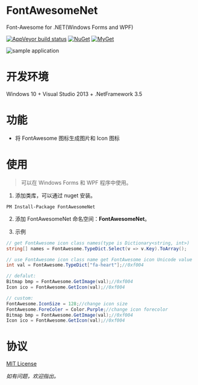 # FontAwesomeNet
Font-Awesome for .NET(Windows Forms and WPF)

[![AppVeyor build status](https://img.shields.io/appveyor/ci/seayxu/fontawesome.svg?label=appveyor&style=flat-square)](https://ci.appveyor.com/project/seayxu/fontawesome/) [![NuGet](https://img.shields.io/nuget/v/FontAwesomeNet.svg?label=nuget&style=flat-square)](https://www.nuget.org/packages/FontAwesomeNet/) [![MyGet](https://img.shields.io/myget/seay/v/FontAwesomeNet.svg?label=myget&style=flat-square)](https://www.myget.org/Package/Details/seay?packageType=nuget&packageId=FontAwesomeNet)

![sample application][sample]

# 开发环境

Windows 10 + Visual Studio 2013 + .NetFramework 3.5

# 功能

* 将 FontAwesome 图标生成图片和 Icon 图标

# 使用

> 可以在 Windows Forms 和 WPF 程序中使用。

1. 添加类库，可以通过 nuget 安装。
```
PM Install-Package FontAwesomeNet
```

2. 添加 FontAwesomeNet 命名空间：**FontAwesomeNet**。

3. 示例

``` cs
// get FontAwesome icon class names(type is Dictionary<string, int>)
string[] names = FontAwesome.TypeDict.Select(v => v.Key).ToArray();

// use FontAwesome icon class name get FontAwesome icon Unicode value
int val = FontAwesome.TypeDict["fa-heart"];//0xf004

// defalut:
Bitmap bmp = FontAwesome.GetImage(val);//0xf004
Icon ico = FontAwesome.GetIcon(val);//0xf004

// custom:
FontAwesome.IconSize = 128;//change icon size
FontAwesome.ForeColer = Color.Purple;//change icon forecolor
Bitmap bmp = FontAwesome.GetImage(val);//0xf004
Icon ico = FontAwesome.GetIcon(val);//0xf004
```

# 协议

[MIT License](https://github.com/seayxu/FontAwesome/blob/master/LICENSE)

*如有问题，欢迎指出。*

[fa]:http://fontawesome.io
[sample]:https://github.com/seayxu/FontAwesome/raw/master/assets/sample.jpg
[fontdl]:https://github.com/FortAwesome/Font-Awesome/raw/v4.7.0/fonts/fontawesome-webfont.ttf
